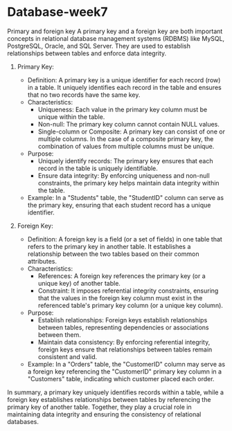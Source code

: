 # Database-week7
Primary and foreign key
A primary key and a foreign key are both important concepts in relational database management systems (RDBMS) like MySQL, PostgreSQL, Oracle, and SQL Server. They are used to establish relationships between tables and enforce data integrity.

1. Primary Key:
   - Definition: A primary key is a unique identifier for each record (row) in a table. It uniquely identifies each record in the table and ensures that no two records have the same key.
   - Characteristics:
     - Uniqueness: Each value in the primary key column must be unique within the table.
     - Non-null: The primary key column cannot contain NULL values.
     - Single-column or Composite: A primary key can consist of one or multiple columns. In the case of a composite primary key, the combination of values from multiple columns must be unique.
   - Purpose:
     - Uniquely identify records: The primary key ensures that each record in the table is uniquely identifiable.
     - Ensure data integrity: By enforcing uniqueness and non-null constraints, the primary key helps maintain data integrity within the table.
   - Example: In a "Students" table, the "StudentID" column can serve as the primary key, ensuring that each student record has a unique identifier.

2. Foreign Key:
   - Definition: A foreign key is a field (or a set of fields) in one table that refers to the primary key in another table. It establishes a relationship between the two tables based on their common attributes.
   - Characteristics:
     - References: A foreign key references the primary key (or a unique key) of another table.
     - Constraint: It imposes referential integrity constraints, ensuring that the values in the foreign key column must exist in the referenced table's primary key column (or a unique key column).
   - Purpose:
     - Establish relationships: Foreign keys establish relationships between tables, representing dependencies or associations between them.
     - Maintain data consistency: By enforcing referential integrity, foreign keys ensure that relationships between tables remain consistent and valid.
   - Example: In a "Orders" table, the "CustomerID" column may serve as a foreign key referencing the "CustomerID" primary key column in a "Customers" table, indicating which customer placed each order.

In summary, a primary key uniquely identifies records within a table, while a foreign key establishes relationships between tables by referencing the primary key of another table. Together, they play a crucial role in maintaining data integrity and ensuring the consistency of relational databases.
